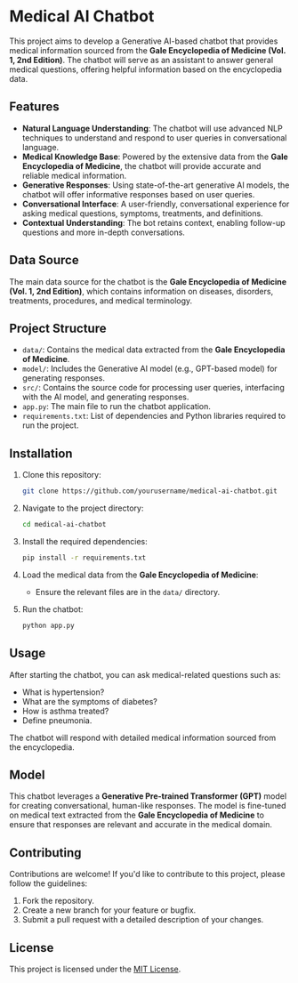 # Medical AI Chatbot

This project aims to develop a Generative AI-based chatbot that provides medical information sourced from the **Gale Encyclopedia of Medicine (Vol. 1, 2nd Edition)**. The chatbot will serve as an assistant to answer general medical questions, offering helpful information based on the encyclopedia data.

## Features

- **Natural Language Understanding**: The chatbot will use advanced NLP techniques to understand and respond to user queries in conversational language.
- **Medical Knowledge Base**: Powered by the extensive data from the **Gale Encyclopedia of Medicine**, the chatbot will provide accurate and reliable medical information.
- **Generative Responses**: Using state-of-the-art generative AI models, the chatbot will offer informative responses based on user queries.
- **Conversational Interface**: A user-friendly, conversational experience for asking medical questions, symptoms, treatments, and definitions.
- **Contextual Understanding**: The bot retains context, enabling follow-up questions and more in-depth conversations.

## Data Source

The main data source for the chatbot is the **Gale Encyclopedia of Medicine (Vol. 1, 2nd Edition)**, which contains information on diseases, disorders, treatments, procedures, and medical terminology.

## Project Structure

- `data/`: Contains the medical data extracted from the **Gale Encyclopedia of Medicine**.
- `model/`: Includes the Generative AI model (e.g., GPT-based model) for generating responses.
- `src/`: Contains the source code for processing user queries, interfacing with the AI model, and generating responses.
- `app.py`: The main file to run the chatbot application.
- `requirements.txt`: List of dependencies and Python libraries required to run the project.

## Installation

1. Clone this repository:
    ```bash
    git clone https://github.com/yourusername/medical-ai-chatbot.git
    ```

2. Navigate to the project directory:
    ```bash
    cd medical-ai-chatbot
    ```

3. Install the required dependencies:
    ```bash
    pip install -r requirements.txt
    ```

4. Load the medical data from the **Gale Encyclopedia of Medicine**:
    - Ensure the relevant files are in the `data/` directory.

5. Run the chatbot:
    ```bash
    python app.py
    ```

## Usage

After starting the chatbot, you can ask medical-related questions such as:

- What is hypertension?
- What are the symptoms of diabetes?
- How is asthma treated?
- Define pneumonia.

The chatbot will respond with detailed medical information sourced from the encyclopedia.

## Model

This chatbot leverages a **Generative Pre-trained Transformer (GPT)** model for creating conversational, human-like responses. The model is fine-tuned on medical text extracted from the **Gale Encyclopedia of Medicine** to ensure that responses are relevant and accurate in the medical domain.

## Contributing

Contributions are welcome! If you'd like to contribute to this project, please follow the guidelines:

1. Fork the repository.
2. Create a new branch for your feature or bugfix.
3. Submit a pull request with a detailed description of your changes.

## License

This project is licensed under the [MIT License](LICENSE).
